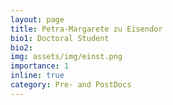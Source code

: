 ```yaml
---
layout: page
title: Petra-Margarete zu Eisendor
bio1: Doctoral Student
bio2: 
img: assets/img/einst.png
importance: 1
inline: true
category: Pre- and PostDocs
---
```

